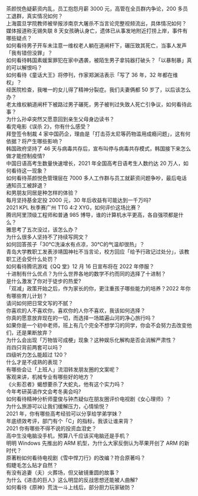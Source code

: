 茶颜悦色疑薪资内乱，员工抱怨月薪 3000 元，高管在全员群内争论，200 多员工退群，真实情况如何？  
上海震旦学院教师被举报涉南京大屠杀不当言论完整视频流出，具体情况如何？  
媒体报道称无锡失联 8 天女孩确认身亡，遗体已从事发地附近打捞上岸，事件有哪些疑点？  
如何看待男子开车未注意一维权老人躺在道闸杆下，碾压致其死亡，当事人发声「我有错但没罪」？  
如何看待韩国素媛案罪犯在家中遇袭，被陌生男子拿钝器打破头？「以暴制暴」真的可以解恨吗？  
如何看待《童话大王》将停刊，作家郑渊洁表示「写了 36 年，32 年都在维权」？  
经医院检查，我唯一的女儿得了精神分裂症。我们夫妻俩都 50 岁了，以后该怎么办？  
老太维权躺道闸杆下被路过男子碾死，男子被判过失致人死亡引争议，如何看待此事？  
为什么孙卓突然又愿意回到亲生父母身边读书？  
看完电影《误杀 2》，你有什么感受？  
拜登签令制裁 4 家中国药企，理由是「打击芬太尼等药物滥用成瘾问题」，这有何依据？将产生哪些影响？  
韩国政府坚持了 46 天与病毒共存后，宣布叫停与病毒共存模式，韩国接下来怎么做才能控制疫情?  
中国日语高考生数量快速增长，2021 年全国高考日语考生人数约达 20 万人，如何看待这一现象？  
如何看待茶颜悦色管理层在 7000 多人工作群与员工就薪资问题争吵，最后电话通知员工被辞退？  
和男朋友同居是种怎样的体验？  
每月坚持基金定投 2000 元，30 年后收益有可能达到一千万吗?  
2021 KPL 秋季赛广州 TTG 4:2 XYG，如何评价这场比赛？  
腾讯阿里顶级工程师和普通 985 博导，谁的计算机水平更高，各自强项都是什么？  
雅思考了五次没过，该怎么办？  
为什么很多人坚持不了持续写网文？  
如何回答孩子「30℃洗澡水有点凉，30℃的气温却很热」？  
青岛大学教职工发表涉靖国神社不当言论，校方回应「给予行政记过处分」，该教职工还会受什么处罚？  
如何看待腾讯游戏《QQ 堂》12 月 16 日宣布将在 2022 年停服？  
十进制有什么优点？为什么世界各地的数学不约而同的选择了十进制？  
是什么激发了你对于徒步的热爱?  
「双减」政策开始之后，作为家长的你，更注重孩子哪些能力的培养？2022 年你有哪些育儿计划？  
请问如何把日常文写的不腻？  
你喜欢的人不喜欢你，喜欢你的人你不喜欢，我该如何选择？  
你真的愿意放弃现在的一切，而选择一场踏遍山河的净心旅行吗？  
如果你是一个初中老师，班上有几个完全不想学习的同学，你会不会努力去改变他们，还是果断放弃？  
为什么会出现「万物皆可成梗」现象？这种娱乐化解构是否会消解严肃性？  
肖四只背前两套可以吗？  
四级听力怎么能超过 120？  
什么才是不成熟的表现？  
有哪些会让「上班人」流泪转发朋友圈的文案呢？  
客观来讲，机械专业有哪些好的地方？  
《火影忍者》蝎想要杀了大蛇丸，他有这个实力吗？  
今年考研英语作文会考冬奥会吗?  
如何看待精神分析师童俊与钟杰疑似在朋友圈评价电视剧《女心理师》？  
为什么旅游可以让我们缓解压力，心情愉悦？  
2021 年，你有哪些高考经验可以分享给学弟学妹？  
年底绩效考评，部门有个「C」的指标，我该让谁来背？  
2021 你有哪些不得不说的投资血泪史？  
高中生没电脑没手机，预算八千应该买电脑还是手机？  
明明 Windows  先推出的 ARM  机型，为什么大家反倒认为苹果开创了 ARM  的新时代？  
原著粉如何看待电视剧《雪中悍刀行》的改编？符合原著吗？  
假睫毛怎么贴才自然？  
有没有追妻（夫）火葬场，但又破镜重圆的故事？  
为什么《进击的巨人》这么明显的反战思想还能被人曲解?  
如何看待《原神》荒泷一斗上线后，部分厨力玩家破防？  
